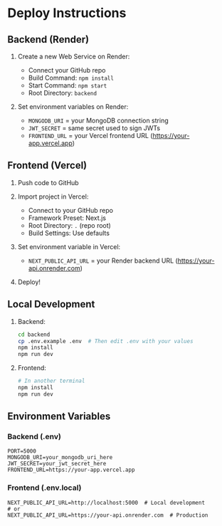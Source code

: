 # Deploy Instructions

## Backend (Render)

1. Create a new Web Service on Render:
   - Connect your GitHub repo
   - Build Command: `npm install`
   - Start Command: `npm start`
   - Root Directory: `backend`

2. Set environment variables on Render:
   - `MONGODB_URI` = your MongoDB connection string
   - `JWT_SECRET` = same secret used to sign JWTs
   - `FRONTEND_URL` = your Vercel frontend URL (https://your-app.vercel.app)

## Frontend (Vercel)

1. Push code to GitHub
2. Import project in Vercel:
   - Connect to your GitHub repo
   - Framework Preset: Next.js
   - Root Directory: `.` (repo root)
   - Build Settings: Use defaults
   
3. Set environment variable in Vercel:
   - `NEXT_PUBLIC_API_URL` = your Render backend URL (https://your-api.onrender.com)

4. Deploy!

## Local Development

1. Backend:
   ```bash
   cd backend
   cp .env.example .env  # Then edit .env with your values
   npm install
   npm run dev
   ```

2. Frontend:
   ```bash
   # In another terminal
   npm install
   npm run dev
   ```

## Environment Variables

### Backend (.env)
```
PORT=5000
MONGODB_URI=your_mongodb_uri_here
JWT_SECRET=your_jwt_secret_here
FRONTEND_URL=https://your-app.vercel.app
```

### Frontend (.env.local)
```
NEXT_PUBLIC_API_URL=http://localhost:5000  # Local development
# or
NEXT_PUBLIC_API_URL=https://your-api.onrender.com  # Production
```